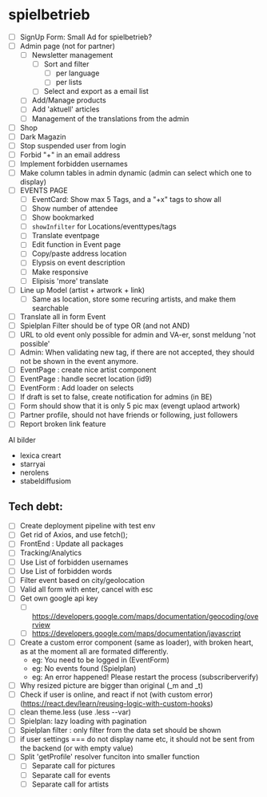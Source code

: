 # spielbetrieb

- [ ] SignUp Form: Small Ad for spielbetrieb? 
- [ ] Admin page (not for partner)
  - [ ] Newsletter management
    - [ ] Sort and filter
      - [ ] per language
      - [ ] per lists
    - [ ] Select and export as a email list
  - [ ] Add/Manage products
  - [ ] Add 'aktuell' articles
  - [ ] Management of the translations from the admin
- [ ] Shop
- [ ] Dark Magazin
- [ ] Stop suspended user from login
- [ ] Forbid "+" in an email address
- [ ] Implement forbidden usernames
- [ ] Make column tables in admin dynamic (admin can select which one to display)
- [ ] EVENTS PAGE
  - [ ] EventCard: Show max 5 Tags, and a "+x" tags to show all
  - [ ] Show number of attendee
  - [ ] Show bookmarked
  - [ ] `showInfilter` for Locations/eventtypes/tags
  - [ ] Translate eventpage
  - [ ] Edit function in Event page
  - [ ] Copy/paste address location
  - [ ] Elypsis on event description
  - [ ] Make responsive
  - [ ] Elipisis 'more' translate
- [ ] Line up Model (artist + artwork + link)
  - [ ] Same as location, store some recuring artists, and make them searchable
- [ ] Translate all in form Event
- [ ] Spielplan Filter should be of type OR (and not AND)
- [ ] URL to old event only possible for admin and VA-er, sonst meldung 'not possible'
- [ ] Admin: When validating new tag, if there are not accepted, they should not be shown in the event anymore.
- [ ] EventPage : create nice artist component
- [ ] EventPage : handle secret location (id9)
- [ ] EventForm : Add loader on selects
- [ ] If draft is set to false, create notification for admins (in BE)
- [ ] Form should show that it is only 5 pic max (evengt uplaod artwork)
- [ ] Partner profile, should not have friends or following, just followers
- [ ] Report broken link feature 

AI bilder
- lexica creart
- starryai
- nerolens
- stabeldiffusiom

## Tech debt:

- [ ] Create deployment pipeline with test env
- [ ] Get rid of Axios, and use fetch();
- [ ] FrontEnd : Update all packages
- [ ] Tracking/Analytics
- [ ] Use List of forbidden usernames
- [ ] Use List of forbidden words
- [ ] Filter event based on city/geolocation
- [ ] Valid all form with enter, cancel with esc
- [ ] Get own google api key
  - [ ] https://developers.google.com/maps/documentation/geocoding/overview
  - [ ] https://developers.google.com/maps/documentation/javascript
- [ ] Create a custom error component (same as loader), with broken heart, as at the moment all are formated differently.
  - eg: You need to be logged in (EventForm)
  - eg: No events found (Spielplan)
  - eg: An error happened! Please restart the process (subscriberverify)
- [ ] Why resized picture are bigger than original (_m and _t)
- [ ] Check if user is online, and react if not (with custom error) (https://react.dev/learn/reusing-logic-with-custom-hooks)
- [ ] clean theme.less (use .less --var)
- [ ] Spielplan: lazy loading with pagination
- [ ] Spielplan filter : only filter from the data set should be shown
- [ ] if user settings === do not display name etc, it should not be sent from the backend (or with empty value)
- [ ] Split 'getProfile' resolver funciton into smaller function
  - [ ] Separate call for pictures
  - [ ] Separate call for events
  - [ ] Separate call for artists